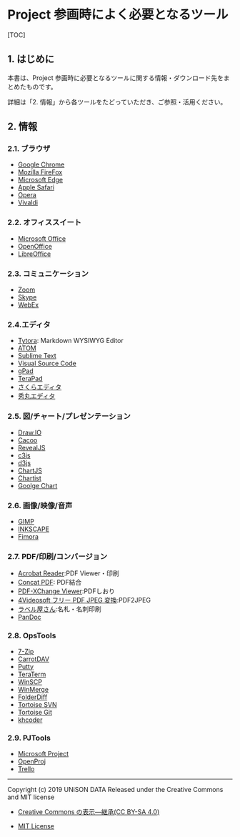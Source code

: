 # Project 参画時によく必要となるツール

[TOC]

## 1. はじめに

本書は、Project 参画時に必要となるツールに関する情報・ダウンロード先をまとめたものです。

詳細は「2. 情報」から各ツールをたどっていただき、ご参照・活用ください。

##  2. 情報

### 2.1. ブラウザ

   * [Google Chrome](https://www.google.com/intl/ja/chrome/)
   * [Mozilla FireFox](https://www.mozilla.org/ja/firefox/)
   * [Microsoft Edge](https://www.microsoft.com/ja-jp/windows/microsoft-edge)
   * [Apple Safari](https://www.apple.com/jp/safari/)
   * [Opera](https://www.opera.com/ja/download)
   * [Vivaldi](https://vivaldi.com/ja/)

### 2.2. オフィススイート

   * [Microsoft Office](https://products.office.com/ja-jp/)
   * [OpenOffice](https://www.openoffice.org/ja/)
   * [LibreOffice](https://ja.libreoffice.org/download/)

### 2.3. コミュニケーション

   * [Zoom](https://zoom.us/support/download)
   * [Skype](https://www.skype.com/ja/get-skype/download-skype-for-desktop/)
   * [WebEx](https://www.webex.com/ja/video-conferencing.html)

### 2.4.エディタ 

   * [Tytora](https://typora.io/): Markdown WYSIWYG Editor
   * [ATOM](https://atom.io/)
   * [Sublime Text](https://www.sublimetext.com/)
   * [Visual Source Code](https://azure.microsoft.com/ja-jp/products/visual-studio-code/)
   * [gPad](https://mfactory.me/downloads)
   * [TeraPad](https://tera-net.com/library/tpad.html)
   * [さくらエディタ](https://sakura-editor.github.io/)
   * [秀丸エディタ](https://hide.maruo.co.jp/software/hidemaru.html)

### 2.5. 図/チャート/プレゼンテーション

   * [Draw.IO](https://www.draw.io/)
   * [Cacoo](https://cacoo.com/ja/)
   * [RevealJS](https://revealjs.com/#/)
   * [c3js](https://developers.google.com/chart/)
   * [d3js](https://d3js.org/)
   * [ChartJS](https://www.chartjs.org/)
   * [Chartist](https://gionkunz.github.io/chartist-js/index.html)
   * [Goolge Chart](https://developers.google.com/chart/)

### 2.6. 画像/映像/音声

   * [GIMP](https://www.gimp.org/)
   * [INKSCAPE](https://inkscape.org/ja/)
   * [Fimora](https://filmora.wondershare.jp/video-editor/)

### 2.7. PDF/印刷/コンバージョン

   * [Acrobat Reader](https://get.adobe.com/jp/reader/otherversions/):PDF Viewer・印刷
   * [Concat PDF](https://www.vector.co.jp/soft/winnt/writing/se314678.html): PDF結合
   * [PDF-XChange Viewer](https://www.vector.co.jp/soft/winnt/writing/se492489.html):PDFしおり
   * [4Videosoft フリー PDF JPEG 変換](https://www.vector.co.jp/soft/dl/winnt/art/se485136.html):PDF2JPEG
   * [ラベル屋さん](https://www.labelyasan.com/):名札・名刺印刷
   * [PanDoc](https://pandoc.org/)

### 2.8. OpsTools 

   * [7-Zip](https://sevenzip.osdn.jp/)
   * [CarrotDAV](http://rei.to/carotdav.html)
   * [Putty](https://www.chiark.greenend.org.uk/~sgtatham/putty/latest.html)
   * [TeraTerm](https://ja.osdn.net/projects/ttssh2/)
   * [WinSCP](https://winscp.net/eng/download.php)
   * [WinMerge](http://winmerge.org/downloads/?lang=ja)
   * [FolderDiff](https://www.vector.co.jp/soft/winnt/util/se465692.html)
   * [Tortoise SVN](https://tortoisesvn.net/downloads.html)
   * [Tortoise Git](https://tortoisegit.org/download/)
   * [khcoder](https://khcoder.net/)

### 2.9. PJTools 

   * [Microsoft Project](https://products.office.com/ja-jp/project/project-and-portfolio-management-software)
   * [OpenProj](https://sourceforge.net/projects/openproj/)
   * [Trello](https://trello.com/ja)

     

------

Copyright (c) 2019 UNiSON DATA  Released under the Creative Commons and MIT license  

- [Creative Commons の表示—継承(CC BY-SA 4.0)](https://creativecommons.org/licenses/by-sa/4.0/deed.ja)

- [MIT License](https://opensource.org/licenses/mit-license.php)